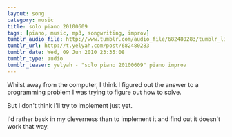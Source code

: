 ```yaml
---
layout: song
category: music
title: solo piano 20100609
tags: [piano, music, mp3, songwriting, improv]
tumblr_audio_file: http://www.tumblr.com/audio_file/682480283/tumblr_l3s7ek3GPp1qzo4ep
tumblr_url: http://t.yelyah.com/post/682480283
tumblr_date: Wed, 09 Jun 2010 23:35:08
tumblr_type: audio
tumblr_teaser: yelyah - "solo piano 20100609" piano improv
---
```

Whilst away from the computer, I think I figured out the answer to a programming problem I was trying to figure out how to solve.

But I don't think I'll try to implement just yet.

I'd rather bask in my cleverness than to implement it and find out it doesn't work that way.
